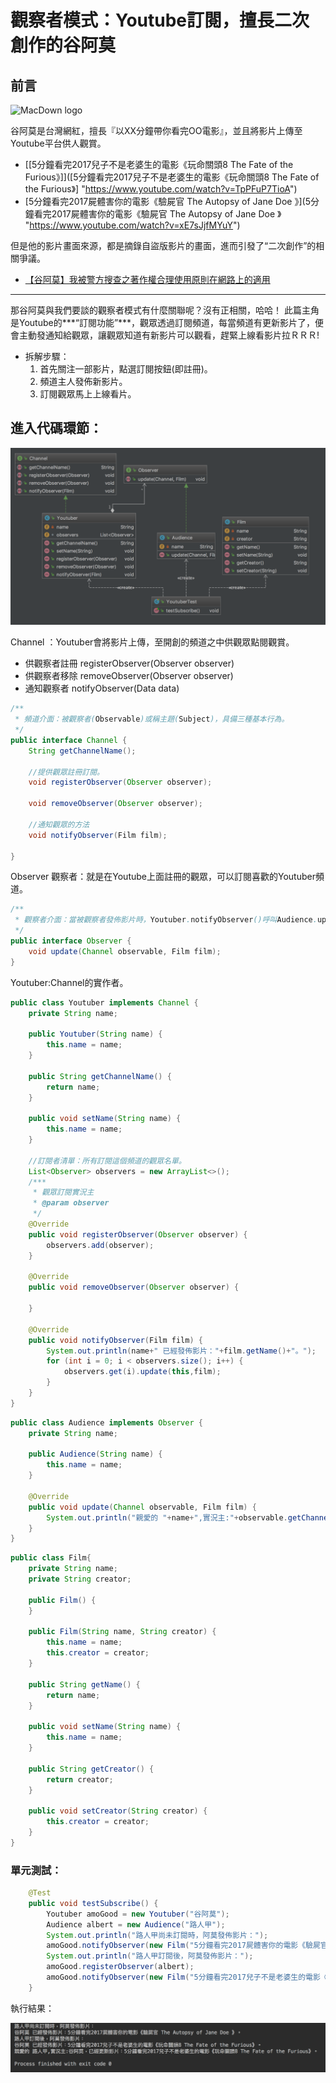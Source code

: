 # 觀察者模式：Youtube訂閱，擅長二次創作的谷阿莫

## 前言

![MacDown logo](https://yt3.ggpht.com/T5OsnSLil-kvVsFELs2y1sYsMY19eJfrsHlJr9oXP_hm2wPjK2W_hgpnYtTtM9rjPoeBOzpF=w2120-fcrop64=1,00005a57ffffa5a8-nd-c0xffffffff-rj-k-no)


谷阿莫是台灣網紅，擅長『以XX分鐘帶你看完OO電影』，並且將影片上傳至Youtube平台供人觀賞。

- [[5分鐘看完2017兒子不是老婆生的電影《玩命關頭8 The Fate of the Furious》]]([5分鐘看完2017兒子不是老婆生的電影《玩命關頭8 The Fate of the Furious》] "https://www.youtube.com/watch?v=TpPFuP7TioA")
- [5分鐘看完2017屍體害你的電影《驗屍官 The Autopsy of Jane Doe 》](5分鐘看完2017屍體害你的電影《驗屍官 The Autopsy of Jane Doe 》 "https://www.youtube.com/watch?v=xE7sJjfMYuY")

但是他的影片畫面來源，都是摘錄自盜版影片的畫面，進而引發了“二次創作”的相關爭議。

- [【谷阿莫】我被警方搜查之著作權合理使用原則在網路上的適用](【谷阿莫】我被警方搜查之著作權合理使用原則在網路上的適用 "https://www.youtube.com/watch?v=7icUXwJRaXQ")


----------


那谷阿莫與我們要談的觀察者模式有什麼關聯呢？沒有正相關，哈哈！
此篇主角是Youtube的***“訂閱功能”***，觀眾透過訂閱頻道，每當頻道有更新影片了，便會主動發通知給觀眾，讓觀眾知道有新影片可以觀看，趕緊上線看影片拉ＲＲＲ!

- 拆解步驟：
	1. 首先關注一部影片，點選訂閱按鈕(即註冊)。
	2. 頻道主人發佈新影片。
	3. 訂閱觀眾馬上上線看片。


## 進入代碼環節：

![MacDown logo](https://raw.githubusercontent.com/show1po/DesignPattern/master/src/resource/DesignPattern/observer/observer_diagram.png)


Channel ：Youtuber會將影片上傳，至開創的頻道之中供觀眾點閱觀賞。

* 供觀察者註冊 registerObserver(Observer observer)
* 供觀察者移除 removeObserver(Observer observer)
* 通知觀察者 notifyObserver(Data data)

~~~java
/**
 * 頻道介面：被觀察者(Observable)或稱主題(Subject)，具備三種基本行為。
 */
public interface Channel {
    String getChannelName();

    //提供觀眾註冊訂閱。
    void registerObserver(Observer observer);

    void removeObserver(Observer observer);

    //通知觀眾的方法
    void notifyObserver(Film film);

}
~~~

Observer 觀察者：就是在Youtube上面註冊的觀眾，可以訂閱喜歡的Youtuber頻道。

~~~java
/**
 * 觀察者介面：當被觀察者發佈影片時，Youtuber.notifyObserver()呼叫Audience.update()來通知觀眾。
 */
public interface Observer {
    void update(Channel observable, Film film);
}
~~~

Youtuber:Channel的實作者。

~~~java
public class Youtuber implements Channel {
    private String name;

    public Youtuber(String name) {
        this.name = name;
    }

    public String getChannelName() {
        return name;
    }

    public void setName(String name) {
        this.name = name;
    }

    //訂閱者清單：所有訂閱這個頻道的觀眾名單。
    List<Observer> observers = new ArrayList<>();
    /***
     * 觀眾訂閱實況主
     * @param observer
     */
    @Override
    public void registerObserver(Observer observer) {
        observers.add(observer);
    }

    @Override
    public void removeObserver(Observer observer) {

    }

    @Override
    public void notifyObserver(Film film) {
        System.out.println(name+" 已經發佈影片："+film.getName()+"。");
        for (int i = 0; i < observers.size(); i++) {
            observers.get(i).update(this,film);
        }
    }
}
~~~

~~~java
public class Audience implements Observer {
    private String name;

    public Audience(String name) {
        this.name = name;
    }

    @Override
    public void update(Channel observable, Film film) {
        System.out.println("親愛的 "+name+",實況主:"+observable.getChannelName()+"，已經更新影片："+film.getName()+"。");
    }
}
~~~

~~~java
public class Film{
    private String name;
    private String creator;

    public Film() {
    }

    public Film(String name, String creator) {
        this.name = name;
        this.creator = creator;
    }

    public String getName() {
        return name;
    }

    public void setName(String name) {
        this.name = name;
    }

    public String getCreator() {
        return creator;
    }

    public void setCreator(String creator) {
        this.creator = creator;
    }
}
~~~

### 單元測試：

~~~java
    @Test
    public void testSubscribe() {
        Youtuber amoGood = new Youtuber("谷阿莫");
        Audience albert = new Audience("路人甲");
        System.out.println("路人甲尚未訂閱時，阿莫發佈影片：");
        amoGood.notifyObserver(new Film("5分鐘看完2017屍體害你的電影《驗屍官 The Autopsy of Jane Doe 》","AmoGood"));
        System.out.println("路人甲訂閱後，阿莫發佈影片：");
        amoGood.registerObserver(albert);
        amoGood.notifyObserver(new Film("5分鐘看完2017兒子不是老婆生的電影《玩命關頭8 The Fate of the Furious》","AmoGood"));
    }
~~~

執行結果：

![MacDown logo](https://raw.githubusercontent.com/show1po/DesignPattern/master/src/resource/DesignPattern/observer/observer_console.png)

